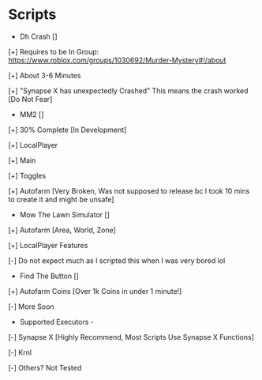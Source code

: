 # Scripts

- Dh Crash []

[+] Requires to be In Group: https://www.roblox.com/groups/1030692/Murder-Mystery#!/about

[+] About 3-6 Minutes

[+] "Synapse X has unexpectedly Crashed" This means the crash worked [Do Not Fear]

- MM2 []

[+] 30% Complete [In Development]

[+] LocalPlayer

[+] Main

[+] Toggles

[+] Autofarm [Very Broken, Was not supposed to release bc I took 10 mins to create it and might be unsafe]

- Mow The Lawn Simulator []

[+] Autofarm [Area, World, Zone]

[+] LocalPlayer Features

[-] Do not expect much as I scripted this when I was very bored lol

- Find The Button []

[+] Autofarm Coins [Over 1k Coins in under 1 minute!]

[-] More Soon

- Supported Executors -

[-] Synapse X [Highly Recommend, Most Scripts Use Synapse X Functions]

[-] Krnl

[-] Others? Not Tested
